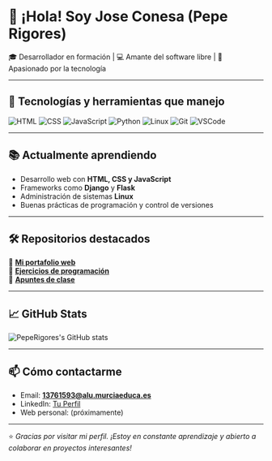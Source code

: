 # 👋 ¡Hola! Soy Jose Conesa (Pepe Rigores)

🎓 Desarrollador en formación | 💻 Amante del software libre | 🚀 Apasionado por la tecnología

---

## 🔧 Tecnologías y herramientas que manejo

![HTML](https://img.shields.io/badge/HTML5-E34F26?logo=html5&logoColor=fff&style=flat)
![CSS](https://img.shields.io/badge/CSS3-1572B6?logo=css3&logoColor=fff&style=flat)
![JavaScript](https://img.shields.io/badge/JavaScript-F7DF1E?logo=javascript&logoColor=000&style=flat)
![Python](https://img.shields.io/badge/Python-3776AB?logo=python&logoColor=fff&style=flat)
![Linux](https://img.shields.io/badge/Linux-FCC624?logo=linux&logoColor=000&style=flat)
![Git](https://img.shields.io/badge/Git-F05032?logo=git&logoColor=fff&style=flat)
![VSCode](https://img.shields.io/badge/VS%20Code-007ACC?logo=visual-studio-code&logoColor=fff&style=flat)

---

## 📚 Actualmente aprendiendo

- Desarrollo web con **HTML, CSS y JavaScript**
- Frameworks como **Django** y **Flask**
- Administración de sistemas **Linux**
- Buenas prácticas de programación y control de versiones

---

## 🛠️ Repositorios destacados

🔸 [**Mi portafolio web**](https://github.com/PepeRigores/mi-portafolio)  
🔸 [**Ejercicios de programación**](https://github.com/PepeRigores/ejercicios-programacion)  
🔸 [**Apuntes de clase**](https://github.com/PepeRigores/apuntes-clase)

---

## 📈 GitHub Stats

![PepeRigores's GitHub stats](https://github-readme-stats.vercel.app/api?username=PepeRigores&show_icons=true&theme=radical&hide=prs)

---

## 📫 Cómo contactarme

- Email: **13761593@alu.murciaeduca.es**
- LinkedIn: [Tu Perfil](www.linkedin.com/in/pepe-rigores-421170352)
- Web personal: (próximamente)

---

⭐ *Gracias por visitar mi perfil. ¡Estoy en constante aprendizaje y abierto a colaborar en proyectos interesantes!*
